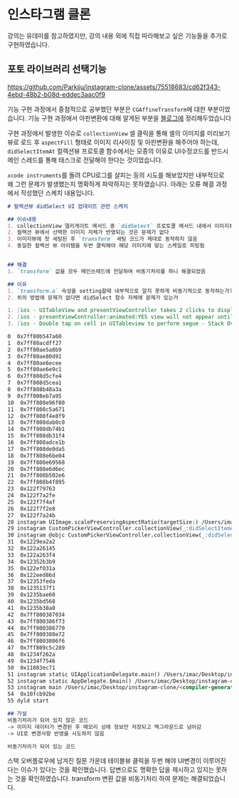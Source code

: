 # 인스타그램 클론

강의는 유데미를 참고하였지만, 강의 내용 외에 직접 따라해보고 싶은 기능들을 추가로 구현하였습니다.

## 포토 라이브러리 선택기능

https://github.com/Parkjju/instagram-clone/assets/75518683/cd62f343-4ebd-48b2-b08d-eddec3aac0f9

기능 구현 과정에서 중점적으로 공부했던 부분은 `CGAffineTransform`에 대한 부분이었습니다. 기능 구현 과정에서 아핀변환에 대해 알게된 부분을 [블로그에](https://parkjju.github.io/vue-TIL/trash/230512-27.html) 정리해두었습니다

구현 과정에서 발생한 이슈로 `collectionView` 셀 클릭을 통해 셀의 이미지를 미리보기 뷰로 로드 후 `aspectFill` 형태로 이미지 리사이징 및 아핀변환을 해주어야 하는데, 
`didSelectItemAt` 컬렉션뷰 프로토콜 함수에서는 모종의 이유로 UI수정코드를 반드시 메인 스레드를 통해 태스크로 전달해야 한다는 것이었습니다.

`xcode instruments`를 돌려 CPU로그를 살피는 등의 시도를 해보았지만 내부적으로 왜 그런 문제가 발생했는지 명확하게 파악하지는 못하였습니다. 아래는 오류 해결 과정에서 작성했던 스케치 내용입니다.

```markdown
# 컬렉션뷰 didSelect UI 업데이트 관련 스케치

## 이슈내용
1. collectionView 델리게이트 메서드 중 `didSelect` 프로토콜 메서드 내에서 이미지뷰에 접근하여 `imageView.transform.a` , `imageView.transform.d` 값을 직접 세팅하여 너비와 높이에 대한 아핀변환 처리를 진행하고 있다
2. 컬렉션 뷰에서 선택한 이미지 자체가 반영되는 것은 문제가 없다
3. 이미지뷰에 첫 세팅된 후 `transform` 세팅 코드가 제대로 동작하지 않음
4. 동일한 컬렉션 뷰 아이템을 두번 클릭해야 해당 이미지에 맞는 스케일로 피팅됨


## 해결
1. `transform` 값을 모두 메인쓰레드에 전달하여 비동기처리를 하니 해결되었음

## 이유
1. `transform.a` 속성을 setting할때 내부적으로 알지 못하게 비동기적으로 동작하는가? -> 다른 위치에서 해당 코드에 직접 접근해보기 (그냥 세팅됨 -> 애초에 제스처쪽 함수도 동기적으로 다 세팅하고 있음)
2. 위의 방법에 문제가 없다면 didSelect 함수 자체에 문제가 있는거

1. [ios - UITableView and presentViewController takes 2 clicks to display - Stack Overflow](https://stackoverflow.com/questions/20320591/uitableview-and-presentviewcontroller-takes-2-clicks-to-display)
2. [ios - presentViewController:animated:YES view will not appear until user taps again - Stack Overflow](https://stackoverflow.com/questions/21075540/presentviewcontrolleranimatedyes-view-will-not-appear-until-user-taps-again?noredirect=1&lq=1)
3. [ios - Double tap on cell in UITableview to perform segue - Stack Overflow](https://stackoverflow.com/questions/53386575/double-tap-on-cell-in-uitableview-to-perform-segue?noredirect=1&lq=1)

0  0x7ff80b547a60
1  0x7ff80acdff27
2  0x7ff80ae5a8b9
3  0x7ff80ae80d91
4  0x7ff80ae6ecee
5  0x7ff80ae6e9c1
6  0x7ff808d5cfe4
7  0x7ff808d5cea1
8  0x7ff808b48a3a
9  0x7ff808eb7a95
10  0x7ff808e96f80
11  0x7ff808c5a671
12  0x7ff808f4e8f9
13  0x7ff808dab0c0
14  0x7ff808db74b1
15  0x7ff808db31f4
16  0x7ff808adce1b
17  0x7ff808de0da5
18  0x7ff808e6be04
19  0x7ff808e69568
20  0x7ff808e6d6ec
21  0x7ff808b502e6
22  0x7ff808b4f895
23  0x122f79763
24  0x122f7a2fe
25  0x122f7f4af
26  0x122f7f2e8
27  0x122f7a24b
28 instagram UIImage.scalePreservingAspectRatio(targetSize:) /Users/imac/Desktop/instagram-clone/instagram/Utils/Extensions.swift:63
29 instagram CustomPickerViewController.collectionView(_:didSelectItemAt:) /Users/imac/Desktop/instagram-clone/instagram/Controllers/Utils/CustomPickerViewController.swift:92
30 instagram @objc CustomPickerViewController.collectionView(_:didSelectItemAt:) /Users/imac/Desktop/instagram-clone/<compiler-generated>:0
31  0x1229ea2a2
32  0x122a26145
33  0x122a263f4
34  0x12352b3b9
35  0x122ef031a
36  0x122eed86d
37  0x12353feda
38  0x1235137f1
39  0x1235bae60
40  0x1235bd568
41  0x1235b38a0
42  0x7ff800387034
43  0x7ff800386f73
44  0x7ff800386770
45  0x7ff800380e72
46  0x7ff8003806f6
47  0x7ff809c5c289
48  0x1234f262a 
49  0x1234f7546
50  0x11083ec71
51 instagram static UIApplicationDelegate.main() /Users/imac/Desktop/instagram-clone/<compiler-generated>:0
52 instagram static AppDelegate.$main() /Users/imac/Desktop/instagram-clone/instagram/AppDelegate.swift:11
53 instagram main /Users/imac/Desktop/instagram-clone/<compiler-generated>:0
54  0x10fcb92be
55 dyld start

## 가설
비동기처리가 되어 있지 않은 코드
-> 이미지 데이터가 변경된 후 메모리 상에 정보만 저장되고 백그라운드로 넘어감
-> UI로 변경사항 반영을 시도하지 않음

비동기처리가 되어 있는 코드
```
  
스택 오버플로우에 남겨진 질문 가운데 테이블뷰 클릭을 두번 해야 UI변경이 이루어진다는 이슈가 있다는 것을 확인했습니다. 답변으로도 명확한 답을 제시하고 있지는 못하는 것을 확인하였습니다. transform 변환 값을 비동기처리 하여 문제는 해결되었습니다.

  
  
  
  
